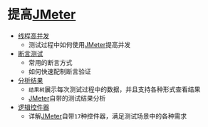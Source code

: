 # 提高[JMeter](http://jmeter.apache.org/)

* [线程高并发](线程高并发.md)
  * 测试过程中如何使用[JMeter](http://jmeter.apache.org/)提高并发
* [断言测试](断言测试.md)
  * 常用的断言方式
  * 如何快速配制断言验证
* [分析结果](结果分析.md)
  * `结果树`展示每次测试过程中的数据，并且支持各种形式查看结果
  * [JMeter](http://jmeter.apache.org/)自带的测试结果分析
* [逻辑控件器](逻辑控件器.md)
  * 详解[JMeter](http://jmeter.apache.org/)自带`17`种控件器，满足测试场景中的各种需求
